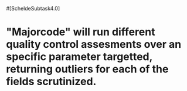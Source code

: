 #[ScheldeSubtask4.0]
# "Majorcode" will run different quality control assesments over an specific parameter targetted, returning outliers for each of the fields scrutinized. 
